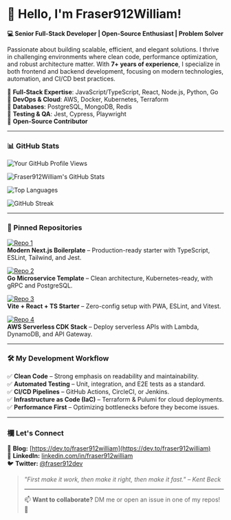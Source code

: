 # 🚀 Hello, I'm Fraser912William!  

**💻 Senior Full-Stack Developer | Open-Source Enthusiast | Problem Solver**  

Passionate about building scalable, efficient, and elegant solutions. I thrive in challenging environments where clean code, performance optimization, and robust architecture matter. With **7+ years of experience**, I specialize in both frontend and backend development, focusing on modern technologies, automation, and CI/CD best practices.  

🔹 **Full-Stack Expertise**: JavaScript/TypeScript, React, Node.js, Python, Go  
🔹 **DevOps & Cloud**: AWS, Docker, Kubernetes, Terraform  
🔹 **Databases**: PostgreSQL, MongoDB, Redis  
🔹 **Testing & QA**: Jest, Cypress, Playwright  
🔹 **Open-Source Contributor**  

---

### 📊 GitHub Stats  

![Your GitHub Profile Views](https://komarev.com/ghpvc/?username=Fraser912William&label=Profile%20views&color=0e75b6&style=flat)  

![Fraser912William's GitHub Stats](https://github-readme-stats.vercel.app/api?username=Fraser912William&show_icons=true&theme=radical&hide=prs,issues)  

![Top Languages](https://github-readme-stats.vercel.app/api/top-langs/?username=Fraser912William&layout=compact&theme=dark&hide=php,html)  

![GitHub Streak](https://streak-stats.demolab.com/?user=Fraser912William&theme=neon-dark)  

---

### 🌟 Pinned Repositories  

[![Repo 1](https://github-readme-stats.vercel.app/api/pin/?username=Fraser912William&repo=nextjs-boilerplate&theme=vision-friendly-dark)](https://github.com/Fraser912William/nextjs-boilerplate)  
**Modern Next.js Boilerplate** – Production-ready starter with TypeScript, ESLint, Tailwind, and Jest.  

[![Repo 2](https://github-readme-stats.vercel.app/api/pin/?username=Fraser912William&repo=golang-microservice-template&theme=vision-friendly-dark)](https://github.com/Fraser912William/golang-microservice-template)  
**Go Microservice Template** – Clean architecture, Kubernetes-ready, with gRPC and PostgreSQL.  

[![Repo 3](https://github-readme-stats.vercel.app/api/pin/?username=Fraser912William&repo=react-ts-vite-starter&theme=vision-friendly-dark)](https://github.com/Fraser912William/react-ts-vite-starter)  
**Vite + React + TS Starter** – Zero-config setup with PWA, ESLint, and Vitest.  

[![Repo 4](https://github-readme-stats.vercel.app/api/pin/?username=Fraser912William&repo=aws-serverless-cdk&theme=vision-friendly-dark)](https://github.com/Fraser912William/aws-serverless-cdk)  
**AWS Serverless CDK Stack** – Deploy serverless APIs with Lambda, DynamoDB, and API Gateway.  

---

### 🛠️ My Development Workflow  

✅ **Clean Code** – Strong emphasis on readability and maintainability.  
✅ **Automated Testing** – Unit, integration, and E2E tests as a standard.  
✅ **CI/CD Pipelines** – GitHub Actions, CircleCI, or Jenkins.  
✅ **Infrastructure as Code (IaC)** – Terraform & Pulumi for cloud deployments.  
✅ **Performance First** – Optimizing bottlenecks before they become issues.  

---

### 欄 Let's Connect  

🔗 **Blog:** [https://dev.to/fraser912william](https://dev.to/fraser912william)  
💼 **LinkedIn:** [linkedin.com/in/fraser912william](https://www.linkedin.com/in/fraser912william)  
🐦 **Twitter:** [@fraser912dev](https://twitter.com/fraser912dev)  

> *"First make it work, then make it right, then make it fast." – Kent Beck*
>
> ---
>
> 📫 **Want to collaborate?** DM me or open an issue in one of my repos! 🚀
